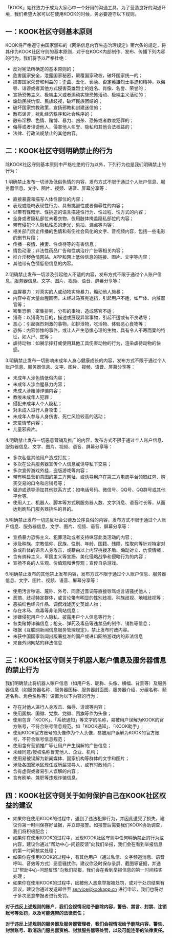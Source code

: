 
「KOOK」始终致力于成为大家心中一个好用的沟通工具，为了营造良好的沟通环境，我们希望大家可以在使用KOOK的时候，务必要遵守以下规则。

## 一：KOOK社区守则基本原则

KOOK将严格遵守由国家颁布的《网络信息内容生态治理规定》第六条的规定，将其作为KOOK社区守则的基本原则，对于在KOOK内部制作、发布、传播下列内容的行为，我们将予以严格杜绝：

* 反对宪法所确定的基本原则的；
* 危害国家安全，泄露国家秘密，颠覆国家政权，破坏国家统一的；
* 损害国家荣誉和利益的；歪曲、丑化、亵渎、否定英雄烈士事迹和精神，以侮辱、诽谤或者其他方式侵害英雄烈士的姓名、肖像、名誉、荣誉的；
* 宣扬恐怖主义、极端主义或者煽动实施恐怖活动、极端主义活动的；
* 煽动民族仇恨、民族歧视，破坏民族团结的；
* 破坏国家宗教政策，宣扬邪教和封建迷信的；
* 散布谣言，扰乱经济秩序和社会秩序的；
* 散布淫秽、色情、赌博、暴力、凶杀、恐怖或者教唆犯罪的；
* 侮辱或者诽谤他人，侵害他人名誉、隐私和其他合法权益的；
* 法律、行政法规禁止的其他内容。

## 二：KOOK社区守则明确禁止的行为
除KOOK社区守则基本原则中严格杜绝的行为以外，下列行为也是我们明确禁止的行为：

1.明确禁止发布一切涉及低俗色情的内容，发布方式不限于通过个人账户信息、服务器信息、文字、图片、视频、语音、屏幕分享等：

* 直接暴露和描写人体性部位的内容；
* 表现或隐晦表现性行为、具有挑逗性或者侮辱性的内容；
* 以带有性暗示、性挑逗的语言描述性行为、性过程、性方式的内容；
* 全身或者隐私部位未着衣物，仅用肢体掩盖隐私部位的内容；
* 带有侵犯个人隐私性质的走光、偷拍、漏点等内容；
* 相关部门禁止传播的色情和有伤社会风化的文字、音视频内容，包括一些电影的删节片段；
* 传播一夜情、换妻、性虐待等的有害信息；
* 情色动漫；非法性药品广告和性病治疗广告等相关内容；
* 推介淫秽色情网站、APP和网上低俗信息的链接、图片、文字等内容；
* 其他带有色情低俗信息的内容。

2.明确禁止发布一切涉及引起他人不适的内容，发布方式不限于通过个人账户信息、服务器信息、文字、图片、视频、语音、屏幕分享等：

* 血腥暴力：对真实的人或动物实施暴力，煽动他人施暴；
* 内容中有大量血腥画面，未经过马赛克遮挡，引起用户不适，如尸体、内脏器官等；
* 密集恐惧：密集排列、分布的事物，造成感官不适；
* 猎奇：以猎奇为目的，描述或展现异常事物，引起不适或有不良诱导；
* 恶心：引起强烈刺激的事物，如排泄物，吃活物、体验恶心食物等；
* 恐怖：内容惊悚的事件，或让人产生恐惧心理的生物，具有令人不寒而栗的特征，如人尸、蛇等；
* 虐待动物：如展示摔打或使用其他工具伤害动物的行为，渲染虐待动物的快感。

3.明确禁止发布一切影响未成年人身心健康成长的内容，发布方式不限于通过个人账户信息、服务器信息、文字、图片、视频、语音、屏幕分享等：
* 未成年人涉色情低俗内容；
* 未成年人涉血腥暴力内容；
* 未成人涉赌博诈骗内容；
* 教唆未成年人犯罪；
* 侵犯未成年人个人隐私；
* 对未成人进行人身攻击；
* 未成年人参与人身伤害、死亡风险较高的活动；
* 恋童情节内容；
* 儿童邪典片。

4.明确禁止发布一切恶意营销及推广的内容，发布方式不限于通过个人账户信息、服务器信息、文字、图片、视频、语音、屏幕分享等：

* 多次私信其他用户造成打扰；
* 多次在公共服务器宣传个人信息或诱导私下交易；
* 多次宣传游戏外挂，盗版游戏等内容；
* 带有明显营销意图的第三方网址，或诱导用户在第三方电商平台领取红包、购买交易的口令和店铺号等；
* 强迫或诱导添加其他联系方式：如电话号码、微信号、QQ号、QQ群号或其他平台等。
* 使用人工、机器人、脚本等方式刷服务器人数、文字消息、语音时长等，从而达到刷热门服务器排名的目的。

5.明确禁止发布一切违反社会公德及公序良俗的内容，发布方式不限于通过个人账户信息、服务器信息、文字、图片、视频、语音、屏幕分享等：

* 宣扬暴力恐怖主义、犯罪活动或者支持纵容此类活动的内容；
* 涉及种族、宗教信仰、民族、性别、年龄、国籍、残障、性取向等针对特定对象或群体的语言人身攻击，或藉由以上内容挑拨矛盾、煽动对立、仇恨情绪；
* 含有纳粹主义，军国主义等宣扬、美化侵略战争和侵略行为的内容；
* 宣扬不良的人生观、价值观和世界观；宣传自杀游戏。

6.明确禁止发布的其他禁止发布内容，发布方式不限于通过个人账户信息、服务器信息、文字、图片、视频、语音、屏幕分享等：

* 使用污言秽语、蔑称、外号、同音近音词等直接辱骂或言语骚扰他人；
* 恶搞、歧视特定群体，或言论带有明显的性别歧视、种族歧视、地域歧视等；
* 恶搞红色经典作品、调侃戏谑历史英雄人物；
* 存在木马、病毒等非法网站信息；
* 涉嫌侵犯用户个人隐私、披露用户个人信息等行为；
* 各类赌博诈骗信息；枪支、弹药及毒品等违禁品的制作、销售等信息；
* 根据《互联网新闻信息服务管理规定》，禁止发布时政内容。
* 未获中国国家新闻出版署批准的国产或进口网络游戏内的非法信息
* 来自外网网站的非法信息

## 三：KOOK社区守则关于机器人账户信息及服务器信息的禁止行为

我们明确禁止将机器人账户信息（如用户名、昵称、头像、横幅、背景等）及服务器信息（如服务器名称、服务器图标、服务器封面图、服务器介绍、分组名称、频道名称、角色名称等）设置为以下内容的行为：

* 存在对他人进行人身攻击、侮辱、诽谤等内容；
* 使用国旗、国徽、党旗、党徽、团旗等作为头像；
* 使用包含「KOOK」、「系统通知」等文字的名称，易被用户误解为KOOK的官方账号，不符合账号信息规范。如「KOOK通知」、「KOOK助手」;
* 使用KOOK官方账号的头像作为个人头像，易被用户误解为KOOK的官方账号，不符合账号信息规范；
* 使用含有营销推广等让用户产生误解的广告信息；
* 未经同意/授权名称冒充他人、企业、机构；
* 使用易被误解为新闻媒体、国家机构等群体的文字和图片；
* 涉及各国家地区现任或历届领导人，或有时政倾向；
* 含有虚假或者易引人误解的内容；
* 含有刷单、兼职等违规诈骗信息。

## 四：KOOK社区守则关于如何保护自己在KOOK社区权益的建议

* 如果你在使用KOOK的过程中，遇到了违法犯罪行为，并因此遭受了损失，建议你第一时间保存好证据，并立即报警。如报警后需要我们KOOK协助调查，我们将积极配合；
* 如果你在使用KOOK的过程中，发现KOOK社区守则中任何明确禁止的行为或内容，建议你通过"帮助中心-问题反馈"向我们举报，我们会在看到举报信息的第一时间核实处理；
* 如果你在使用KOOK的过程中，有其他用户（通过私信、文字频道消息、语音呼叫、音效等方式）恶意骚扰你，建议你及时保存录屏、截图等证据，并通过"帮助中心-问题反馈"向我们举报，我们会在看到举报信息的第一时间核实处理；
* 如果你在使用KOOK的过程中，因被他人恶意举报被处罚，或对于处罚结果有异议，建议你通过发送邮件至 service@kookapp.cn 进行申诉，我们也将对于多次恶意举报者进行处罚。

**对于违反上述规则的账户，我们会视情况给予删除内容，警告、禁言、封禁、注销账号等处罚，以及可能连带的法律责任；**

**对于违反上述规则的服务器及服务器管理者，我们会视情况给予删除内容、警告、封禁账号、取消热门服务器资格、封禁服务器等处罚，以及可能连带的法律责任。**
